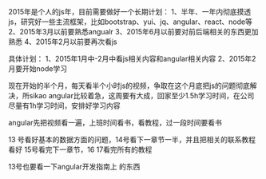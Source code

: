 2015年是个人的js年，目前需要做好一个长期计划：
1、半年、一年内彻底摸透js，研究好一些主流框架，比如bootstrap、yui、jq、angular、react、node等
2、2015年3月以前要熟悉angualr
3、2015年6月以前要对前后端相关的东西更加熟悉
4、2015年2月以前要再次看js




具体计划：
1、2015年1月中-2月中看js相关内容和angular相关内容
2、2015年2月要开始node学习

现在开始的半个月，每天看半个小时js的视频，争取在这个月底把js的问题彻底解决，所sikao
angular比较着急，这周要有大成，回家至少1.5h学习时间，在公司尽量有1h学习时间，安排好学习内容

angular先把视频看一遍，上班时间看书，看教程，过一段时间要看书

13 号看好基本的数据方面的问题，14号看下一章节一半，并且把相关的联系教程看好
15号看完下一章节，16 17看完所有的教程

13号也要看一下angular开发指南上 的东西 

